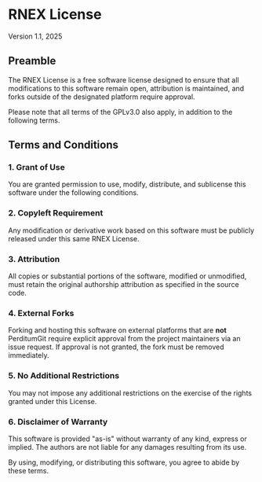 # RNEX License

Version 1.1, 2025

## Preamble
The RNEX License is a free software license designed to ensure that all modifications to this software remain open, attribution is maintained, and forks outside of the designated platform require approval.

Please note that all terms of the GPLv3.0 also apply, in addition to the following terms.

## Terms and Conditions

### 1. Grant of Use
You are granted permission to use, modify, distribute, and sublicense this software under the following conditions.

### 2. Copyleft Requirement
Any modification or derivative work based on this software must be publicly released under this same RNEX License.

### 3. Attribution
All copies or substantial portions of the software, modified or unmodified, must retain the original authorship attribution as specified in the source code.

### 4. External Forks
Forking and hosting this software on external platforms that are **not** PerditumGit require explicit approval from the project maintainers via an issue request. If approval is not granted, the fork must be removed immediately.

### 5. No Additional Restrictions
You may not impose any additional restrictions on the exercise of the rights granted under this License.

### 6. Disclaimer of Warranty
This software is provided "as-is" without warranty of any kind, express or implied. The authors are not liable for any damages resulting from its use.

By using, modifying, or distributing this software, you agree to abide by these terms.
